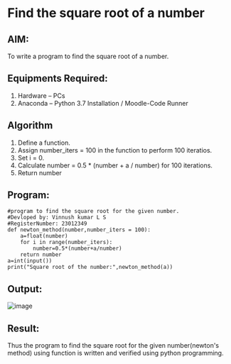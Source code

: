 # Find the square root of a number

## AIM:
To write a program to find the square root of a number.

## Equipments Required:
1. Hardware – PCs
2. Anaconda – Python 3.7 Installation / Moodle-Code Runner

## Algorithm
1. Define a function.
2. Assign number_iters = 100 in the function to perform 100 iteratios.
3. Set i = 0.
4. Calculate  number = 0.5 * (number + a / number) for 100 iterations.
5. Return number

## Program:
```
#program to find the square root for the given number.
#Devloped by: Vinnush kumar L S
#RegisterNumber: 23012349
def newton_method(number,number_iters = 100):
    a=float(number)
    for i in range(number_iters):
        number=0.5*(number+a/number)
    return number
a=int(input())
print("Square root of the number:",newton_method(a))
```

## Output:
![image](https://github.com/vinnush147/Square-root-of-a-number/assets/147139234/d9b5aa17-87ce-4606-b14c-1031019c042a)



## Result:
Thus the program to find the square root for the given number(newton's method) using function is written and verified using python programming.
